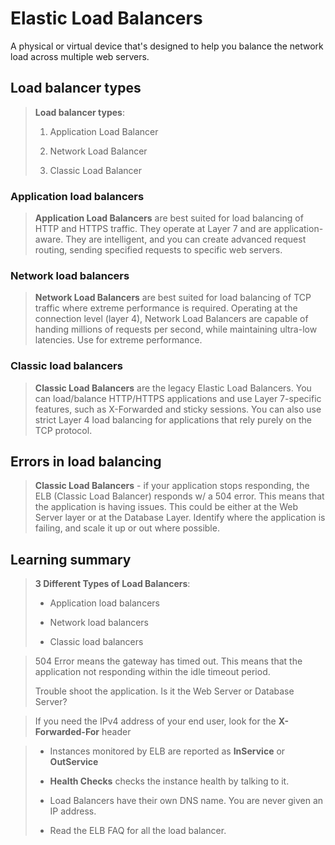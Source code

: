 # Elastic Load Balancers

A physical or virtual device that's designed to help you balance the network load across multiple web servers.

## Load balancer types

> **Load balancer types**:
>
> 1. Application Load Balancer
>
> 2. Network Load Balancer
>
> 3. Classic Load Balancer

### Application load balancers

> **Application Load Balancers** are best suited for load balancing of HTTP and HTTPS traffic. They operate at Layer 7 and are application-aware. They are intelligent, and you can create advanced request routing, sending specified requests to specific web servers.

### Network load balancers

> **Network Load Balancers** are best suited for load balancing of TCP traffic where extreme performance is required. Operating at the connection level (layer 4), Network Load Balancers are capable of handing millions of requests per second, while maintaining ultra-low latencies. Use for extreme performance.

### Classic load balancers

> **Classic Load Balancers** are the legacy Elastic Load Balancers. You can load/balance HTTP/HTTPS applications and use Layer 7-specific features, such as X-Forwarded and sticky sessions. You can also use strict Layer 4 load balancing for applications that rely purely on the TCP protocol.

## Errors in load balancing

> **Classic Load Balancers** - if your application stops responding, the ELB (Classic Load Balancer) responds w/ a 504 error. This means that the application is having issues. This could be either at the Web Server layer or at the Database Layer. Identify where the application is failing, and scale it up or out where possible.

## Learning summary

> **3 Different Types of Load Balancers**:
>
> * Application load balancers
>
> * Network load balancers
>
> * Classic load balancers

> 504 Error means the gateway has timed out. This means that the application not responding within the idle timeout period.
>
> Trouble shoot the application. Is it the Web Server or Database Server?

> If you need the IPv4 address of your end user, look for the **X-Forwarded-For** header

> * Instances monitored by ELB are reported as **InService** or **OutService**
>
> * **Health Checks** checks the instance health by talking to it.
>
> * Load Balancers have their own DNS name. You are never given an IP address.
>
> * Read the ELB FAQ for all the load balancer.
